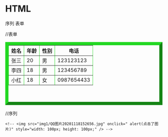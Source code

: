 # HTML
序列  表单
<!DOCTYPE html>
<html lang="en">

<head>
    <meta charset="UTF-8">
    <meta name="viewport" content="width=device-width, initial-scale=1.0">
    <title>小鱼网🐟</title>
    <style>
        #p {
            width: 500px;
            height: 200px;
            border-color: rgb(34, 216, 34);
            background: url(./img1/timg58HDDSM3.jpg) -9000px 700px;
        }
    </style>
</head>

<body>
  //表单
    <table id="p" border="10px" cellspacing="10" cellpadding="10">
        <th>姓名</th>
        <th>年龄</th>
        <th>性别</th>
        <th>电话</th>
        </tr>
        <tr>
            <td>张三</td>
            <td>20</td>
            <td>男</td>
            <td>123123123</td>
        </tr>
        <tr>
            <td>李四</td>
            <td>18</td>
            <td>男</td>
            <td>123456789</td>
        </tr>
        <tr>
            <td>小红</td>
            <td>18</td>
            <td>女</td>
            <td>0987654433</td>
        </tr>
    </table>


//序列
    <!-- <div>
        <a href="#article">推荐文章</a><br />
        <a href="#music">推荐音乐</a><br />
        <a href="#movie">推荐电影</a><br />
        </div>
        ......<br /> ......
        <br /> ......
        <br /> ......
        <br /> ......
        <br /> ......
        <br /> ......
        <br /> ......
        <br />
        <div id="article">
            <h3>推荐文章</h3>
            <ul>
                <li>朱自清-荷塘月色</li>
                <li>余光中-乡愁</li>
                <li>鲁迅-阿Q正传</li>
            </ul>
        </div>
        ......<br /> ......
        <br /> ......
        <br /> ......
        <br /> ......
        <br /> ......
        <br /> ......
        <br /> ......
        <br />
        <div id="music">
            <h3>推荐音乐</h3>
            <ul>
                <li>林俊杰-被风吹过的夏天</li>
                <li>曲婉婷-我的歌声里</li>
                <li>许嵩-灰色头像</li>
            </ul>
        </div>
        ......<br /> ......
        <br /> ......
        <br /> ......
        <br /> ......
        <br /> ......
        <br /> ......
        <br /> ......
        <br />
        <div id="movie">
            <h3>推荐电影</h3>
            <ul>
                <li>蜘蛛侠系列</li>
                <li>钢铁侠系列</li>
                <li>复仇者联盟</li>
            </ul>
        </div> -->

    <!-- <img src="img1/QQ图片20201118152656.jpg" onclick=" alert(点击了图片)" style="width: 100px; height: 100px;" /> -->
</body>

</html>
